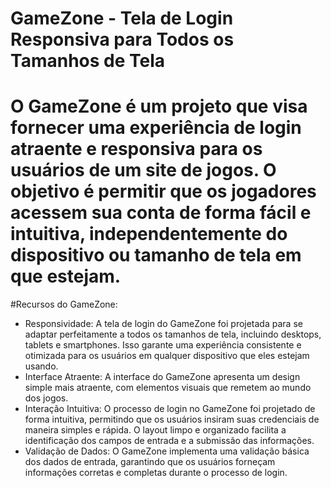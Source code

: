 # GameZone - Tela de Login Responsiva para Todos os Tamanhos de Tela

# O GameZone é um projeto que visa fornecer uma experiência de login atraente e responsiva para os usuários de um site de jogos. O objetivo é permitir que os jogadores acessem sua conta de forma fácil e intuitiva, independentemente do dispositivo ou tamanho de tela em que estejam.

#Recursos do GameZone:

<ul>
  <li>Responsividade: A tela de login do GameZone foi projetada para se adaptar perfeitamente a todos os tamanhos de tela, incluindo desktops, tablets e smartphones. Isso garante uma experiência consistente e otimizada para os usuários em qualquer dispositivo que eles estejam usando.</li>
  <li>Interface Atraente: A interface do GameZone apresenta um design simple mais  atraente, com elementos visuais que remetem ao mundo dos jogos.</li>
  <li>Interação Intuitiva: O processo de login no GameZone foi projetado de forma intuitiva, permitindo que os usuários insiram suas credenciais de maneira simples e rápida. O layout limpo e organizado facilita a identificação dos campos de entrada e a submissão das informações.</li>
  <li>Validação de Dados: O GameZone implementa uma validação básica dos dados de entrada, garantindo que os usuários forneçam informações corretas e completas durante o processo de login.</li>
</ul>

